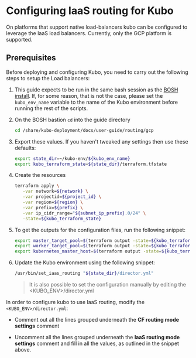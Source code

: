 # Configuring IaaS routing for Kubo

On platforms that support native load-balancers kubo can be configured to leverage the
IaaS load balancers. Currently, only the GCP platform is supported.

## Prerequisites

Before deploying and configuring Kubo, you need to carry out the following steps to 
setup the Load balancers:
   
1. This guide expects to be run in the same bash session as the [BOSH install](../../platforms/gcp/install-bosh.md).
   If, for some reason, that is not the case, please set the `kubo_env_name` variable to the name
   of the Kubo environment before running the rest of the scripts.
   

1. On the BOSH bastion `cd` into the guide directory

   ```bash
   cd /share/kubo-deployment/docs/user-guide/routing/gcp
   ```

1. Export these values. If you haven't tweaked any settings then use these defaults:

   ```bash
   export state_dir=~/kubo-env/${kubo_env_name}
   export kubo_terraform_state=${state_dir}/terraform.tfstate
   ``` 

1. Create the resources
   
   ```bash
   terraform apply \
      -var network=${network} \
      -var projectid=${project_id} \
      -var region=${region} \
      -var prefix=${prefix} \
      -var ip_cidr_range="${subnet_ip_prefix}.0/24" \
      -state=${kubo_terraform_state}
   ```

1. To get the outputs for the configuration files, run the following snippet:
   
   ```bash
   export master_target_pool=$(terraform output -state=${kubo_terraform_state} kubo_master_target_pool) # master_target_pool                                                                             
   export worker_target_pool=$(terraform output -state=${kubo_terraform_state} kubo_worker_target_pool) # worker_target_pool
   export kubernetes_master_host=$(terraform output -state=${kubo_terraform_state} master_lb_ip_address) # kubernetes_master_host
   ```

1. Update the Kubo environment using the following snippet:

   ```bash
   /usr/bin/set_iaas_routing "${state_dir}/director.yml"
   ```
   
   > It is also possible to set the configuration manually by editing the <KUBO_ENV>/director.yml 

In order to configure kubo to use IaaS routing, modify the `<KUBO_ENV>/director.yml`:

  - Comment out all the lines grouped underneath the **CF routing mode settings** comment
  
  - Uncomment all the lines grouped underneath the **IaaS routing mode settings** comment 
    and fill in all the values, as outlined in the snippet above.
  
